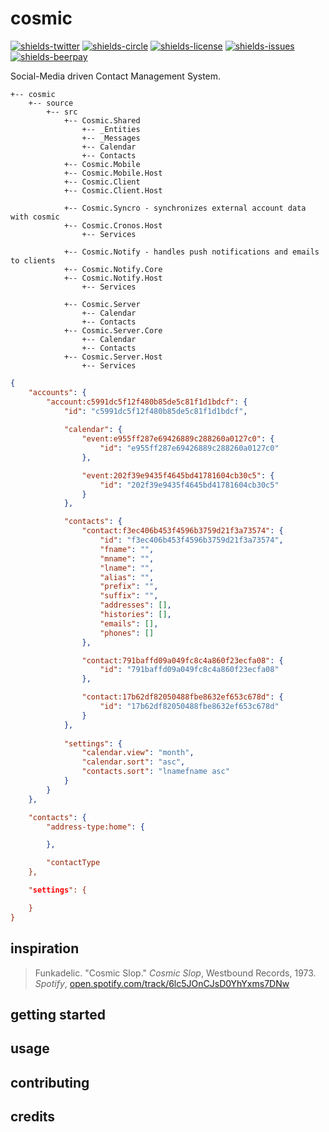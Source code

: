 # cosmic

[![shields-twitter](https://img.shields.io/twitter/follow/derryroshad.svg?style=flat-square)][1]
[![shields-circle](https://img.shields.io/circleci/build/github/derrysmith/cosmic/master.svg?style=flat-square)][6]
[![shields-license](https://img.shields.io/github/license/derrysmith/cosmic.svg?style=flat-square)][2]
[![shields-issues](https://img.shields.io/github/issues-raw/derrysmith/cosmic.svg?style=flat-square)][5]
[![shields-beerpay](https://img.shields.io/beerpay/derrysmith/cosmic.svg?style=flat-square)][3]

Social-Media driven Contact Management System.

```
+-- cosmic
	+-- source
		+-- src
			+-- Cosmic.Shared
				+-- _Entities
				+-- _Messages
				+-- Calendar
				+-- Contacts
			+-- Cosmic.Mobile
			+-- Cosmic.Mobile.Host
			+-- Cosmic.Client
			+-- Cosmic.Client.Host
			
			+-- Cosmic.Syncro - synchronizes external account data with cosmic
			+-- Cosmic.Cronos.Host
				+-- Services
			
			+-- Cosmic.Notify - handles push notifications and emails to clients
			+-- Cosmic.Notify.Core
			+-- Cosmic.Notify.Host
				+-- Services
			
			+-- Cosmic.Server
				+-- Calendar
				+-- Contacts
			+-- Cosmic.Server.Core
				+-- Calendar
				+-- Contacts
			+-- Cosmic.Server.Host
				+-- Services

```

```json
{
	"accounts": {
		"account:c5991dc5f12f480b85de5c81f1d1bdcf": {
			"id": "c5991dc5f12f480b85de5c81f1d1bdcf",
			
			"calendar": {
				"event:e955ff287e69426889c288260a0127c0": {
					"id": "e955ff287e69426889c288260a0127c0"
				},

				"event:202f39e9435f4645bd41781604cb30c5": {
					"id": "202f39e9435f4645bd41781604cb30c5"
				}
			},

			"contacts": {
				"contact:f3ec406b453f4596b3759d21f3a73574": {
					"id": "f3ec406b453f4596b3759d21f3a73574",
					"fname": "",
					"mname": "",
					"lname": "",
					"alias": "",
					"prefix": "",
					"suffix": "",
					"addresses": [],
					"histories": [],
					"emails": [],
					"phones": []
				},

				"contact:791baffd09a049fc8c4a860f23ecfa08": {
					"id": "791baffd09a049fc8c4a860f23ecfa08"
				},

				"contact:17b62df82050488fbe8632ef653c678d": {
					"id": "17b62df82050488fbe8632ef653c678d"
				}
			},
			
			"settings": {
				"calendar.view": "month",
				"calendar.sort": "asc",
				"contacts.sort": "lnamefname asc"
			}
		}
	},

	"contacts": {
		"address-type:home": {

		},

		"contactType
	},

	"settings": {

	}
}
```

## inspiration

> Funkadelic. "Cosmic Slop." _Cosmic Slop_, Westbound Records, 1973.<br />_Spotify_, [open.spotify.com/track/6lc5JOnCJsD0YhYxms7DNw][4]

## getting started

## usage

## contributing

## credits

[1]: https://twitter.com/derryroshad
[2]: https://github.com/derrysmith/cosmic
[3]: https://github.com/derrysmith/cosmic
[4]: https://open.spotify.com/track/6lc5JOnCJsD0YhYxms7DNw?si=X9_0wY5bTkq44ZxkQ30bhg
[5]: https://github.com/derrysmith/cosmic
[6]: https://github.com/derrysmith/cosmic